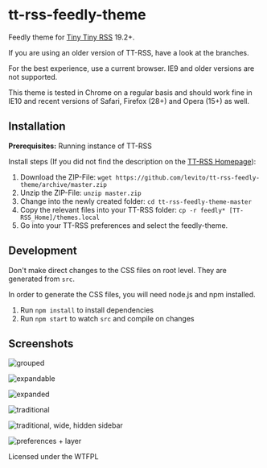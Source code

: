 tt-rss-feedly-theme
===================

Feedly theme for [Tiny Tiny RSS](https://tt-rss.org) 19.2+.

If you are using an older version of TT-RSS, have a look at the branches.

For the best experience, use a current browser. IE9 and older versions are not supported.

This theme is tested in Chrome on a regular basis and should work fine in IE10 and recent versions of Safari, Firefox (28+) and Opera (15+) as well.

## Installation

**Prerequisites:** Running instance of TT-RSS

Install steps (If you did not find the description on the [TT-RSS Homepage](https://git.tt-rss.org/git/tt-rss/wiki/Themes)):

1. Download the ZIP-File: `wget https://github.com/levito/tt-rss-feedly-theme/archive/master.zip`
2. Unzip the ZIP-File: `unzip master.zip`
3. Change into the newly created folder: `cd tt-rss-feedly-theme-master`
4. Copy the relevant files into your TT-RSS folder: `cp -r feedly* [TT-RSS_Home]/themes.local`
5. Go into your TT-RSS preferences and select the feedly-theme.

## Development

Don't make direct changes to the CSS files on root level. They are generated from `src`.

In order to generate the CSS files, you will need node.js and npm installed.

1. Run `npm install` to install dependencies
2. Run `npm start` to watch `src` and compile on changes

## Screenshots

![grouped](https://raw.github.com/levito/tt-rss-feedly-theme/master/feedly-screenshots/feedly-grouped.png?190111)

![expandable](https://raw.github.com/levito/tt-rss-feedly-theme/master/feedly-screenshots/feedly-expandable.png?190111)

![expanded](https://raw.github.com/levito/tt-rss-feedly-theme/master/feedly-screenshots/feedly-expanded.png?190111)

![traditional](https://raw.github.com/levito/tt-rss-feedly-theme/master/feedly-screenshots/feedly-traditional.png?190111)

![traditional, wide, hidden sidebar](https://raw.github.com/levito/tt-rss-feedly-theme/master/feedly-screenshots/feedly-traditional-widescreen.png?190111)

![preferences + layer](https://raw.github.com/levito/tt-rss-feedly-theme/master/feedly-screenshots/feedly-night.png?190111)

Licensed under the WTFPL
